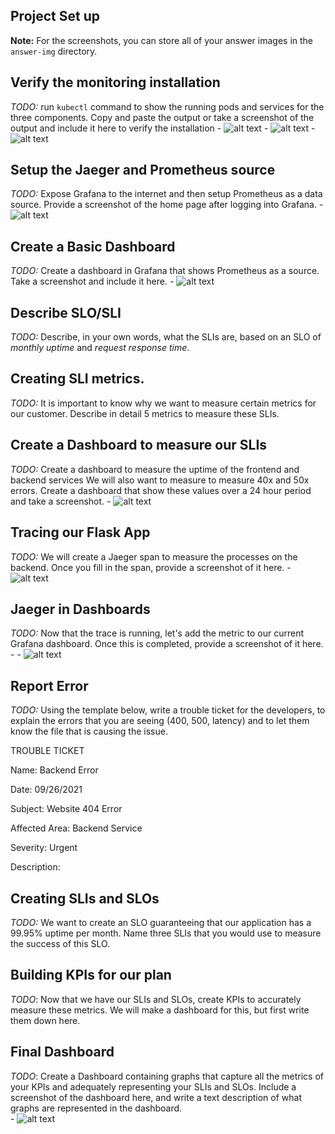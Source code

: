 ## Project Set up
**Note:** For the screenshots, you can store all of your answer images in the `answer-img` directory.

## Verify the monitoring installation

*TODO:* run `kubectl` command to show the running pods and services for the three components. Copy and paste the output or take a screenshot of the output and include it here to verify the installation
    - ![alt text](https://github.com/gpcmax/CNAND_nd064_C4_Observability_Starter_Files/blob/master/Project_Starter_Files-Building_a_Metrics_Dashboard/answer-img/Monitoring_pods_and_services.PNG?raw=true)
    - ![alt text](https://github.com/gpcmax/CNAND_nd064_C4_Observability_Starter_Files/blob/master/Project_Starter_Files-Building_a_Metrics_Dashboard/answer-img/Observability_pods_and_services.PNG?raw=true)
    - ![alt text](https://github.com/gpcmax/CNAND_nd064_C4_Observability_Starter_Files/blob/master/Project_Starter_Files-Building_a_Metrics_Dashboard/answer-img/Default_pods_and_services.PNG?raw=true)

## Setup the Jaeger and Prometheus source
*TODO:* Expose Grafana to the internet and then setup Prometheus as a data source. Provide a screenshot of the home page after logging into Grafana.
    - ![alt text](https://github.com/gpcmax/CNAND_nd064_C4_Observability_Starter_Files/blob/master/Project_Starter_Files-Building_a_Metrics_Dashboard/answer-img/grafana_mainpage.PNG?raw=true)

## Create a Basic Dashboard
*TODO:* Create a dashboard in Grafana that shows Prometheus as a source. Take a screenshot and include it here.
    - ![alt text](https://github.com/gpcmax/CNAND_nd064_C4_Observability_Starter_Files/blob/master/Project_Starter_Files-Building_a_Metrics_Dashboard/answer-img/PrometheusDashboard.PNG?raw=true)

## Describe SLO/SLI
*TODO:* Describe, in your own words, what the SLIs are, based on an SLO of *monthly uptime* and *request response time*.

## Creating SLI metrics.
*TODO:* It is important to know why we want to measure certain metrics for our customer. Describe in detail 5 metrics to measure these SLIs. 

## Create a Dashboard to measure our SLIs
*TODO:* Create a dashboard to measure the uptime of the frontend and backend services We will also want to measure to measure 40x and 50x errors. Create a dashboard that show these values over a 24 hour period and take a screenshot.
    - ![alt text](https://github.com/gpcmax/CNAND_nd064_C4_Observability_Starter_Files/blob/master/Project_Starter_Files-Building_a_Metrics_Dashboard/answer-img/MainDashboard.PNG?raw=true)

## Tracing our Flask App
*TODO:*  We will create a Jaeger span to measure the processes on the backend. Once you fill in the span, provide a screenshot of it here.
    - ![alt text](https://github.com/gpcmax/CNAND_nd064_C4_Observability_Starter_Files/blob/master/Project_Starter_Files-Building_a_Metrics_Dashboard/answer-img/jaegerDashboard.PNG?raw=true)

## Jaeger in Dashboards
*TODO:* Now that the trace is running, let's add the metric to our current Grafana dashboard. Once this is completed, provide a screenshot of it here.
    - - ![alt text](https://github.com/gpcmax/CNAND_nd064_C4_Observability_Starter_Files/blob/master/Project_Starter_Files-Building_a_Metrics_Dashboard/answer-img/jaegerData.PNG?raw=true)
    
## Report Error
*TODO:* Using the template below, write a trouble ticket for the developers, to explain the errors that you are seeing (400, 500, latency) and to let them know the file that is causing the issue.

TROUBLE TICKET

Name: Backend Error

Date: 09/26/2021

Subject: Website 404 Error

Affected Area: Backend Service

Severity: Urgent

Description: 


## Creating SLIs and SLOs
*TODO:* We want to create an SLO guaranteeing that our application has a 99.95% uptime per month. Name three SLIs that you would use to measure the success of this SLO.

## Building KPIs for our plan
*TODO*: Now that we have our SLIs and SLOs, create KPIs to accurately measure these metrics. We will make a dashboard for this, but first write them down here.

## Final Dashboard
*TODO*: Create a Dashboard containing graphs that capture all the metrics of your KPIs and adequately representing your SLIs and SLOs. Include a screenshot of the dashboard here, and write a text description of what graphs are represented in the dashboard.  
    - ![alt text](https://github.com/gpcmax/CNAND_nd064_C4_Observability_Starter_Files/blob/master/Project_Starter_Files-Building_a_Metrics_Dashboard/answer-img/FullDashboard.PNG?raw=true)
